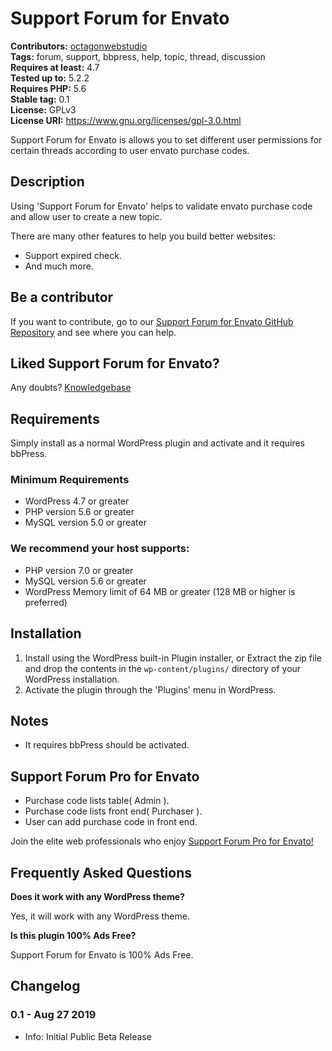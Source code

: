# Support Forum for Envato

**Contributors:** [octagonwebstudio](https://profiles.wordpress.org/octagonwebstudio/)  
**Tags:** forum, support, bbpress, help, topic, thread, discussion  
**Requires at least:** 4.7  
**Tested up to:** 5.2.2  
**Requires PHP:** 5.6  
**Stable tag:** 0.1  
**License:** GPLv3  
**License URI:** https://www.gnu.org/licenses/gpl-3.0.html

Support Forum for Envato is allows you to set different user permissions for certain threads according to user envato purchase codes.


## Description ##

Using 'Support Forum for Envato' helps to validate envato purchase code and allow user to create a new topic.

There are many other features to help you build better websites:

* Support expired check.
* And much more.


## Be a contributor ##

If you want to contribute, go to our [Support Forum for Envato GitHub Repository](https://github.com/octagonwebstudio/Envato-Support-Forum) and see where you can help.


## Liked Support Forum for Envato? ##

Any doubts? [Knowledgebase](https://support.octagonwebstudio.com)


## Requirements ##

Simply install as a normal WordPress plugin and activate and it requires bbPress.

### Minimum Requirements ###

* WordPress 4.7 or greater
* PHP version 5.6 or greater
* MySQL version 5.0 or greater

### We recommend your host supports: ###

* PHP version 7.0 or greater
* MySQL version 5.6 or greater
* WordPress Memory limit of 64 MB or greater (128 MB or higher is preferred)


## Installation ##

1. Install using the WordPress built-in Plugin installer, or Extract the zip file and drop the contents in the `wp-content/plugins/` directory of your WordPress installation.
2. Activate the plugin through the 'Plugins' menu in WordPress.


## Notes ##

* It requires bbPress should be activated.


## Support Forum Pro for Envato ##

* Purchase code lists table( Admin ).
* Purchase code lists front end( Purchaser ).
* User can add purchase code in front end.

Join the elite web professionals who enjoy [Support Forum Pro for Envato!](https://market.octagonwebstudio.com/product/envato-support-forum-pro/)


## Frequently Asked Questions ##

**Does it work with any WordPress theme?**

Yes, it will work with any WordPress theme.

**Is this plugin 100% Ads Free?**

Support Forum for Envato is 100% Ads Free.


## Changelog ##

### 0.1 - Aug 27 2019 ###
* Info: Initial Public Beta Release
